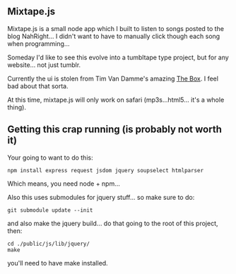 Mixtape.js
----------

Mixtape.js is a small node app which I built to listen to songs posted to the blog NahRight... I didn't want to have to manually click though each song when programming...    

Someday I'd like to see this evolve into a tumbltape type project, but for any website... not just tumblr.    

Currently the ui is stolen from Tim Van Damme's amazing [The Box](http://thebox.maxvoltar.com/). I feel bad about that sorta.    

At this time, mixtape.js will only work on safari (mp3s...html5... it's a whole thing).   



Getting this crap running (is probably not worth it)
----------------------------------------------------

Your going to want to do this:    

    npm install express request jsdom jquery soupselect htmlparser

Which means, you need node + npm...

Also this uses submodules for jquery stuff... so make sure to do:
    
    git submodule update --init

and also make the jquery build... do that going to the root of this project, then:

    cd ./public/js/lib/jquery/
    make

you'll need to have make installed.

